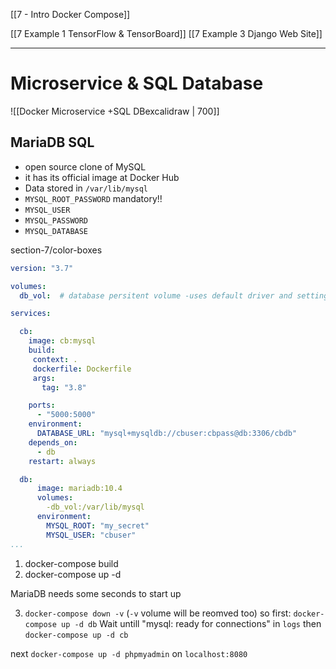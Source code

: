[[7 - Intro Docker Compose]]

[[7 Example 1 TensorFlow & TensorBoard]]
[[7 Example 3 Django Web Site]]

---
# Microservice & SQL Database


![[Docker Microservice +SQL DBexcalidraw | 700]]


## MariaDB SQL
- open source clone of MySQL
- it has its official image at Docker Hub
- Data stored in `/var/lib/mysql`
- `MYSQL_ROOT_PASSWORD` mandatory!!
- `MYSQL_USER`
- `MYSQL_PASSWORD`
- `MYSQL_DATABASE`

section-7/color-boxes

```yml
version: "3.7"

volumes:
  db_vol:  # database persitent volume -uses default driver and settings

services:

  cb:
    image: cb:mysql
    build:
     context: .
     dockerfile: Dockerfile
     args:
       tag: "3.8"

    ports:
      - "5000:5000"
    environment:
      DATABASE_URL: "mysql+mysqldb://cbuser:cbpass@db:3306/cbdb"
    depends_on:
      - db
    restart: always

  db:
      image: mariadb:10.4
      volumes:
        -db_vol:/var/lib/mysql
      environment:
        MYSQL_ROOT: "my_secret"
		MYSQL_USER: "cbuser"
...
```


1. docker-compose build
2. docker-compose up -d

MariaDB needs some seconds to start up

3. `docker-compose down -v` (`-v` volume will be reomved too)
so
first:
	`docker-compose up -d db`
Wait untill "mysql: ready for connections" in `logs`
then
	`docker-compose up -d cb`

next
`docker-compose up -d phpmyadmin`
on `localhost:8080`





